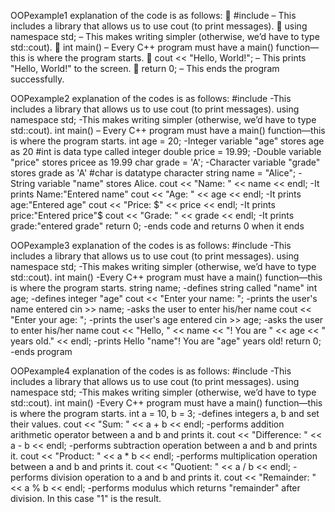 OOPexample1
explanation of the code is as follows:
📌 #include <iostream> – This includes a library that allows us to use cout (to print messages).
📌 using namespace std; – This makes writing simpler (otherwise, we’d have to type std::cout).
📌 int main() – Every C++ program must have a main() function—this is where the program starts.
📌 cout << "Hello, World!"; – This prints "Hello, World!" to the screen.
📌 return 0; – This ends the program successfully.

OOPexample2
explanation of the codes is as follows:
   #include <iostream> -This includes a library that allows us to use cout (to print messages).
   using namespace std; -This makes writing simpler (otherwise, we’d have to type std::cout).
   int main() – Every C++ program must have a main() function—this is where the program starts.
   int age = 20; -Integer variable "age" stores age as 20 #int is data type called integer
   double price = 19.99; -Double variable "price" stores pricee as 19.99
   char grade = 'A'; -Character variable "grade" stores grade as 'A' #char is datatype character
   string name = "Alice"; -String variable "name" stores Alice.
   cout << "Name: " << name << endl; -It prints Name:"Entered name"
   cout << "Age: " << age << endl; -It prints age:"Entered age"
   cout << "Price: $" << price << endl; -It prints price:"Entered price"$
   cout << "Grade: " << grade << endl; -It prints grade:"entered grade"
   return 0; -ends code and returns 0 when it ends

OOPexample3
explanation of the codes is as follows:
   #include <iostream> -This includes a library that allows us to use cout (to print messages).
   using namespace std; -This makes writing simpler (otherwise, we’d have to type std::cout).
   int main() -Every C++ program must have a main() function—this is where the program starts.
   string name; -defines string called "name"
   int age; -defines integer "age"
   cout << "Enter your name: "; -prints the user's name entered
   cin >> name; -asks the user to enter his/her name
   cout << "Enter your age: "; -prints the user's age entered
   cin >> age; -asks the user to enter his/her name 
   cout << "Hello, " << name << "! You are " << age << " years old." << endl; -prints Hello "name"! You are  "age" years old!
   return 0; -ends program

OOPexample4
explanation of the codes is as follows:
   #include <iostream> -This includes a library that allows us to use cout (to print messages).
   using namespace std; -This makes writing simpler (otherwise, we’d have to type std::cout).
   int main() -Every C++ program must have a main() function—this is where the program starts.
   int a = 10, b = 3; -defines integers a, b and set their values.
   cout << "Sum: " << a + b << endl; -performs addition arithmetic operator between a and b and prints it.
   cout << "Difference: " << a - b << endl; -performs subtraction operation between a and b and prints it.
   cout << "Product: " << a * b << endl; -performs multiplication operation between a and b and prints it.
   cout << "Quotient: " << a / b << endl; -performs division operation to a and b and prints it.
   cout << "Remainder: " << a % b << endl; -performs modulus which returns "remainder" after division. In this case "1" is the result.


